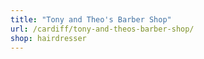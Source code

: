 ```yaml
---
title: "Tony and Theo's Barber Shop"
url: /cardiff/tony-and-theos-barber-shop/
shop: hairdresser
---
```

